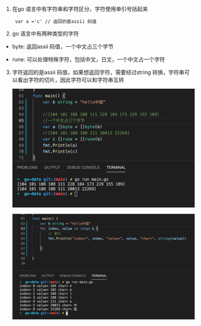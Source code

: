 1. 在go 语言中有字符串和字符区分，字符使用单引号括起来

        var a ='c' // 返回的是assii 码值

2. go 语言中有两种类型的字符

+ byte: 返回assii 码值，一个中文占三个字节

+ rune: 可以处理特殊字符，包括中文，日文，一个中文占一个字符

3. 字符返回的是assii 码值，如果想返回字符，需要经过string 转换，字符串可以看出字符的切片，因此字符可以和字符串互转

   ![avatar](../../assets/char.jpg)

   ![avatar](../../assets/char1.jpg)